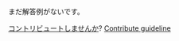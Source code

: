 
まだ解答例がないです。

[コントリビュートしませんか](https://github.com/BFEdev/BFE.dev-solutions/blob/main/problem/decode-message_ja.md)?  [Contribute guideline](https://github.com/BFEdev/BFE.dev-solutions#how-to-contribute)
